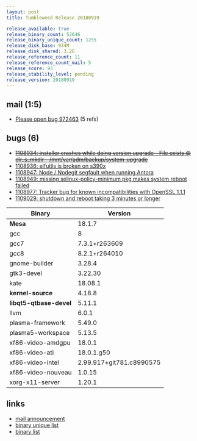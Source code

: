 ```yaml
---
layout: post
title: Tumbleweed Release 20180919

release_available: true
release_binary_count: 52646
release_binary_unique_count: 1255
release_disk_base: 934M
release_disk_shared: 3.2G
release_reference_count: 11
release_reference_count_mail: 5
release_score: 93
release_stability_level: pending
release_version: 20180919
---
```


## mail (1:5)

- [Please open bug 972463](https://lists.opensuse.org/opensuse-factory/2018-09/msg00137.html) (5 refs)

## bugs (6)

<!--more-->

- ~~[1108934: installer crashes while doing version upgrade - File exists @ dir_s_mkdir - /mnt/var/adm/backup/system-upgrade](https://bugzilla.opensuse.org/show_bug.cgi?id=1108934)~~
- [1108936: elfutils is broken on s390x](https://bugzilla.opensuse.org/show_bug.cgi?id=1108936)
- [1108947: Node / Nodegit segfault when running Antora](https://bugzilla.opensuse.org/show_bug.cgi?id=1108947)
- [1108949: missing selinux-policy-minimum pkg makes system reboot failed](https://bugzilla.opensuse.org/show_bug.cgi?id=1108949)
- [1108977: Tracker bug for known incompatibilities with OpenSSL 1.1.1](https://bugzilla.opensuse.org/show_bug.cgi?id=1108977)
- [1109029: shutdown and reboot taking 3 minutes or longer](https://bugzilla.opensuse.org/show_bug.cgi?id=1109029)

Binary | Version
--- | ---
**Mesa** | 18.1.7
gcc | 8
gcc7 | 7.3.1+r263609
gcc8 | 8.2.1+r264010
gnome-builder | 3.28.4
gtk3-devel | 3.22.30
kate | 18.08.1
**kernel-source** | 4.18.8
**libqt5-qtbase-devel** | 5.11.1
llvm | 6.0.1
plasma-framework | 5.49.0
plasma5-workspace | 5.13.5
xf86-video-amdgpu | 18.0.1
xf86-video-ati | 18.0.1.g50
xf86-video-intel | 2.99.917+git781.c8990575
xf86-video-nouveau | 1.0.15
xorg-x11-server | 1.20.1

## links

- [mail announcement](https://lists.opensuse.org/opensuse-factory/2018-09/msg00135.html)
- [binary unique list](http://download.tumbleweed.boombatower.com/20180919/rpm.unique.list)
- [binary list](http://download.tumbleweed.boombatower.com/20180919/rpm.list)

